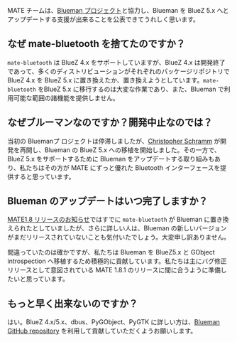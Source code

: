 <!-- 
.. link: 
.. description: MATE Desktop collaborates with Blueman project.
.. tags: Blueman,BlueZ,Bluetooth,News
.. date: 2014/03/11 07:45:00
.. title: MATE デスクトップは BlueZ を歌います
.. slug: 2014-03-11-mate-desktop-singing-the-bluez
.. author: Martin Wimpress
-->

MATE チームは、[Blueman プロジェクト](https://github.com/blueman-project/blueman)と協力し、Blueman を BlueZ 5.x へとアップデートする支援が出来ることを公表できてうれしく思います。

## なぜ mate-bluetooth を捨てたのですか？

`mate-bluetooth` は BlueZ 4.x をサポートしていますが、BlueZ 4.x は開発終了であって、多くのディストリビューションがそれぞれのパッケージリポジトリでBlueZ 4.x を BlueZ 5.x に置き換えたか、置き換えようとしています。`mate-bluetooth` をBlueZ 5.x に移行するのは大変な作業であり、また、Blueman で利用可能な範囲の諸機能を提供しません。

## なぜブルーマンなのですか？開発中止なのでは？

当初の Bluemanプ ロジェクトは停滞しましたが、[Christopher Schramm](https://github.com/cschramm) が開発を再開し、Blueman の BlueZ 5.x への移植を開始しました。その一方で、BlueZ 5.x をサポートするために Blueman をアップデートする取り組みもあり、私たちはその方が MATE にずっと優れた Bluetooth インターフェースを提供すると思っています。

## Blueman のアップデートはいつ完了しますか？

[MATE1.8 リリースのお知らせ](/blog/2014-03-04-mate-1-8-released/)ではすでに `mate-bluetooth` が Blueman に置き換えられたとしていましたが、さらに詳しい人は、Blueman の新しいバージョンがまだリリースされていないことも気付いたでしょう。大変申し訳ありません。

間違っていたのは確かですが、私たちは Blueman を BlueZ5.x と GObject introspection へ移植するため積極的に貢献しています。私たちは主にバグ修正リリースとして意図されている MATE 1.8.1 のリリースに間に合うように準備したいと思っています。

## もっと早く出来ないのですか？

はい。BlueZ 4.x/5.x、dbus、PyGObject、PyGTK に詳しい方は、[Blueman GitHub repository](https://github.com/blueman-project/blueman) を利用して貢献していただくようお願いします。
